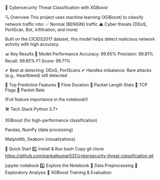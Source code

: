 🚀 Cybersecurity Threat Classification with XGBoost

🔍 Overview
This project uses machine learning (XGBoost) to classify network traffic into:
✅ Normal (BENIGN) traffic
⚠️ Cyber threats (DDoS, PortScan, Bot, Infiltration, and more)

Built on the CICIDS2017 dataset, this model helps detect malicious network activity with high accuracy.

📊 Key Results
🎯 Model Performance
Accuracy: 99.65%
Precision: 99.81%
Recall: 99.65%
F1 Score: 99.71%

✔ Best at detecting: DDoS, PortScans
✔ Handles imbalance: Rare attacks (e.g., Heartbleed) still detected

📌 Top Predictive Features
🔹 Flow Duration
🔹 Packet Length Stats
🔹 TCP Flags
🔹 Packet Rate

(Full feature importance in the notebook!)

🛠 Tech Stack
Python 3.7+

XGBoost (for high-performance classification)

Pandas, NumPy (data processing)

Matplotlib, Seaborn (visualizations)

🚀 Quick Start
1️⃣ Install & Run
bash
Copy
git clone https://github.com/pankajkumar037/cybersecurity-threat-classification.git

jupyter notebook
2️⃣ Explore the Notebook
📌 Data Preprocessing
📌 Exploratory Analysis
📌 XGBoost Training & Evaluation

